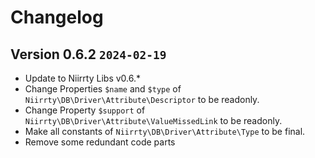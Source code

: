 # Changelog

## Version 0.6.2 `2024-02-19`

* Update to Niirrty Libs v0.6.*
* Change Properties `$name` and `$type` of `Niirrty\DB\Driver\Attribute\Descriptor` to be readonly.
* Change Property `$support` of `Niirrty\DB\Driver\Attribute\ValueMissedLink` to be readonly.
* Make all constants of `Niirrty\DB\Driver\Attribute\Type` to be final.
* Remove some redundant code parts